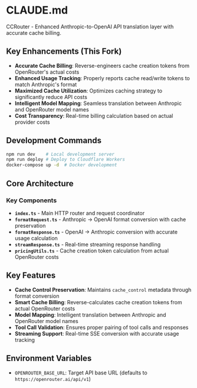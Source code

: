 # CLAUDE.md

CCRouter - Enhanced Anthropic-to-OpenAI API translation layer with accurate cache billing.

## Key Enhancements (This Fork)

- **Accurate Cache Billing**: Reverse-engineers cache creation tokens from OpenRouter's actual costs
- **Enhanced Usage Tracking**: Properly reports cache read/write tokens to match Anthropic's format
- **Maximized Cache Utilization**: Optimizes caching strategy to significantly reduce API costs  
- **Intelligent Model Mapping**: Seamless translation between Anthropic and OpenRouter model names
- **Cost Transparency**: Real-time billing calculation based on actual provider costs

## Development Commands

```bash
npm run dev    # Local development server
npm run deploy # Deploy to Cloudflare Workers
docker-compose up -d  # Docker development
```

## Core Architecture

### Key Components
- **`index.ts`** - Main HTTP router and request coordinator
- **`formatRequest.ts`** - Anthropic → OpenAI format conversion with cache preservation
- **`formatResponse.ts`** - OpenAI → Anthropic conversion with accurate usage calculation
- **`streamResponse.ts`** - Real-time streaming response handling
- **`pricingUtils.ts`** - Cache creation token calculation from actual OpenRouter costs

## Key Features

- **Cache Control Preservation**: Maintains `cache_control` metadata through format conversion
- **Smart Cache Billing**: Reverse-calculates cache creation tokens from actual OpenRouter costs  
- **Model Mapping**: Intelligent translation between Anthropic and OpenRouter model names
- **Tool Call Validation**: Ensures proper pairing of tool calls and responses
- **Streaming Support**: Real-time SSE conversion with accurate usage tracking

## Environment Variables

- `OPENROUTER_BASE_URL`: Target API base URL (defaults to `https://openrouter.ai/api/v1`)